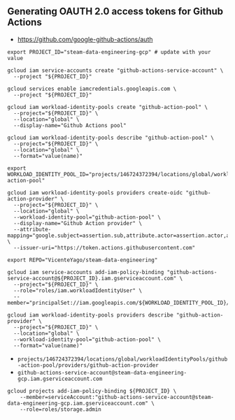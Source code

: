 
## Generating OAUTH 2.0 access tokens for Github Actions

- https://github.com/google-github-actions/auth

```{bash}
export PROJECT_ID="steam-data-engineering-gcp" # update with your value

gcloud iam service-accounts create "github-actions-service-account" \
  --project "${PROJECT_ID}"

gcloud services enable iamcredentials.googleapis.com \
  --project "${PROJECT_ID}"
  
gcloud iam workload-identity-pools create "github-action-pool" \
  --project="${PROJECT_ID}" \
  --location="global" \
  --display-name="Github Actions pool"
  
gcloud iam workload-identity-pools describe "github-action-pool" \
  --project="${PROJECT_ID}" \
  --location="global" \
  --format="value(name)"
```

```{bash}
export WORKLOAD_IDENTITY_POOL_ID="projects/146724372394/locations/global/workloadIdentityPools/github-action-pool"
```

```{bash}
gcloud iam workload-identity-pools providers create-oidc "github-action-provider" \
  --project="${PROJECT_ID}" \
  --location="global" \
  --workload-identity-pool="github-action-pool" \
  --display-name="Github Action provider" \
  --attribute-mapping="google.subject=assertion.sub,attribute.actor=assertion.actor,attribute.repository=assertion.repository" \
  --issuer-uri="https://token.actions.githubusercontent.com"
```

```{bash}
export REPO="VicenteYago/steam-data-engineering" 
```

```{bash}
gcloud iam service-accounts add-iam-policy-binding "github-actions-service-account@${PROJECT_ID}.iam.gserviceaccount.com" \
  --project="${PROJECT_ID}" \
  --role="roles/iam.workloadIdentityUser" \
  --member="principalSet://iam.googleapis.com/${WORKLOAD_IDENTITY_POOL_ID}/attribute.repository/${REPO}"
```

```{bash}
gcloud iam workload-identity-pools providers describe "github-action-provider" \
  --project="${PROJECT_ID}" \
  --location="global" \
  --workload-identity-pool="github-action-pool" \
  --format="value(name)"
```

* `projects/146724372394/locations/global/workloadIdentityPools/github-action-pool/providers/github-action-provider`
* `github-actions-service-account@steam-data-engineering-gcp.iam.gserviceaccount.com`

```{bash}
gcloud projects add-iam-policy-binding ${PROJECT_ID} \
    --member=serviceAccount:"github-actions-service-account@steam-data-engineering-gcp.iam.gserviceaccount.com" \
    --role=roles/storage.admin
```


